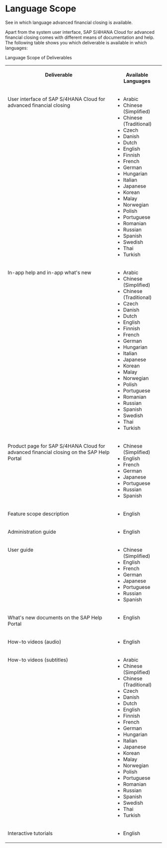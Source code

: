 <!-- loio4f635b90a93248b680a41abe69ac5d76 -->

# Language Scope

See in which language advanced financial closing is available.

Apart from the system user interface, SAP S/4HANA Cloud for advanced financial closing comes with different means of documentation and help. The following table shows you which deliverable is available in which languages:

<a name="loio4f635b90a93248b680a41abe69ac5d76__table_xcc_vb3_prb"/>Language Scope of Deliverables


<table>
<tr>
<th valign="top">

Deliverable



</th>
<th valign="top">

Available Languages



</th>
</tr>
<tr>
<td valign="top">

User interface of SAP S/4HANA Cloud for advanced financial closing



</td>
<td valign="top">

-   Arabic
-   Chinese \(Simplified\)
-   Chinese \(Traditional\)
-   Czech
-   Danish
-   Dutch
-   English
-   Finnish
-   French
-   German
-   Hungarian
-   Italian
-   Japanese
-   Korean
-   Malay
-   Norwegian
-   Polish
-   Portuguese
-   Romanian
-   Russian
-   Spanish
-   Swedish
-   Thai
-   Turkish



</td>
</tr>
<tr>
<td valign="top">

In-app help and in-app what's new



</td>
<td valign="top">

-   Arabic
-   Chinese \(Simplified\)
-   Chinese \(Traditional\)
-   Czech
-   Danish
-   Dutch
-   English
-   Finnish
-   French
-   German
-   Hungarian
-   Italian
-   Japanese
-   Korean
-   Malay
-   Norwegian
-   Polish
-   Portuguese
-   Romanian
-   Russian
-   Spanish
-   Swedish
-   Thai
-   Turkish



</td>
</tr>
<tr>
<td valign="top">

Product page for SAP S/4HANA Cloud for advanced financial closing on the SAP Help Portal



</td>
<td valign="top">

-   Chinese \(Simplified\)
-   English
-   French
-   German
-   Japanese
-   Portuguese
-   Russian
-   Spanish



</td>
</tr>
<tr>
<td valign="top">

Feature scope description



</td>
<td valign="top">

-   English



</td>
</tr>
<tr>
<td valign="top">

Administration guide



</td>
<td valign="top">

-   English



</td>
</tr>
<tr>
<td valign="top">

User guide



</td>
<td valign="top">

-   Chinese \(Simplified\)
-   English
-   French
-   German
-   Japanese
-   Portuguese
-   Russian
-   Spanish



</td>
</tr>
<tr>
<td valign="top">

What's new documents on the SAP Help Portal



</td>
<td valign="top">

-   English



</td>
</tr>
<tr>
<td valign="top">

How-to videos \(audio\)



</td>
<td valign="top">

-   English



</td>
</tr>
<tr>
<td valign="top">

How-to videos \(subtitles\)



</td>
<td valign="top">

-   Arabic
-   Chinese \(Simplified\)
-   Chinese \(Traditional\)
-   Czech
-   Danish
-   Dutch
-   English
-   Finnish
-   French
-   German
-   Hungarian
-   Italian
-   Japanese
-   Korean
-   Malay
-   Norwegian
-   Polish
-   Portuguese
-   Romanian
-   Russian
-   Spanish
-   Swedish
-   Thai
-   Turkish



</td>
</tr>
<tr>
<td valign="top">

Interactive tutorials



</td>
<td valign="top">

-   English



</td>
</tr>
</table>

